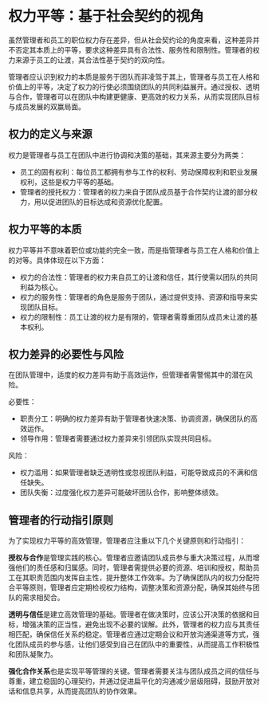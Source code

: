 # 权力平等：基于社会契约的视角

虽然管理者和员工的职位权力存在差异，但从社会契约论的角度来看，这种差异并不否定其本质上的平等，要求这种差异具有合法性、服务性和限制性。管理者的权力来源于员工的让渡，其合法性基于契约的双向性。

管理者应认识到权力的本质是服务于团队而非凌驾于其上，管理者与员工在人格和价值上的平等，决定了权力的行使必须围绕团队的共同利益展开。通过授权、透明与合作，管理者可以在团队中构建更健康、更高效的权力关系，从而实现团队目标与成员发展的双赢局面。

## 权力的定义与来源

权力是管理者与员工在团队中进行协调和决策的基础，其来源主要分为两类：

- 员工的固有权利：每位员工都拥有参与工作的权利、劳动保障权利和职业发展权利，这些是权力平等的基础。
- 管理者的授托权力：管理者的权力来自于团队成员基于合作契约让渡的部分权力，用以促进团队的目标达成和资源优化配置。

## 权力平等的本质

权力平等并不意味着职位或功能的完全一致，而是指管理者与员工在人格和价值上的对等。具体体现在以下方面：

- 权力的合法性：管理者的权力来自员工的让渡和信任，其行使需以团队的共同利益为核心。
- 权力的服务性：管理者的角色是服务于团队，通过提供支持、资源和指导来实现团队目标。
- 权力的限制性：员工让渡的权力是有限的，管理者需尊重团队成员未让渡的基本权利。

## 权力差异的必要性与风险

在团队管理中，适度的权力差异有助于高效运作，但管理者需警惕其中的潜在风险。

必要性：

- 职责分工：明确的权力差异有助于管理者快速决策、协调资源，确保团队的高效运作。
- 领导作用：管理者需要通过权力差异来引领团队实现共同目标。

风险：

- 权力滥用：如果管理者缺乏透明性或忽视团队利益，可能导致成员的不满和信任缺失。
- 团队失衡：过度强化权力差异可能破坏团队合作，影响整体绩效。

## 管理者的行动指引原则

为了实现权力平等的高效管理，管理者应注重以下几个关键原则和行动指引：

**授权与合作**是管理实践的核心。管理者应邀请团队成员参与重大决策过程，从而增强他们的责任感和归属感。同时，管理者需提供必要的资源、培训和授权，帮助员工在其职责范围内发挥自主性，提升整体工作效率。为了确保团队内的权力分配符合平等原则，管理者应定期检视权力结构，调整决策和资源分配，确保其始终与团队的需求相契合。

**透明与信任**是建立高效管理的基础。管理者在做决策时，应该公开决策的依据和目标，增强决策的正当性，避免出现不必要的误解。此外，管理者的权力应与其责任相匹配，确保信任关系的稳定。管理者应通过定期会议和开放沟通渠道等方式，强化团队成员的参与感，让他们感受到自己在团队中的重要性，从而提高工作积极性和团队凝聚力。

**强化合作关系**也是实现平等管理的关键。管理者需要关注与团队成员之间的信任与尊重，建立稳固的心理契约，并通过促进扁平化的沟通减少层级阻碍，鼓励开放对话和信息共享，从而提高团队的协作效果。
